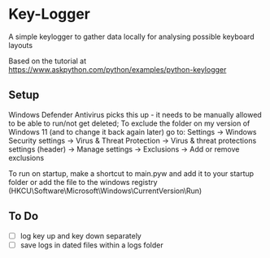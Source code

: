 # Key-Logger
 A simple keylogger to gather data locally for analysing possible keyboard layouts

Based on the tutorial at https://www.askpython.com/python/examples/python-keylogger

## Setup
Windows Defender Antivirus picks this up - it needs to be manually allowed to be able to run/not get deleted;
To exclude the folder on my version of Windows 11 (and to change it back again later) go to:
Settings -> Windows Security settings -> Virus & Threat Protection -> Virus  & threat protections settings (header) -> Manage settings -> Exclusions -> Add or remove exclusions

To run on startup, make a shortcut to main.pyw and add it to your startup folder or add the file to the windows registry (HKCU\Software\Microsoft\Windows\CurrentVersion\Run)

## To Do
- [ ] log key up and key down separately
- [ ] save logs in dated files within a logs folder